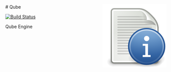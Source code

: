 <img src="readme_icon.png" align="right" />
# Qube

[![Build Status](https://circleci.com/gh/AlwaysGeeky/Qube.svg?style=shield&circle-token=cf7352c6949877a9b363a72e88f9ad1ebbc213c4)](https://circleci.com/gh/AlwaysGeeky/Qube/tree/master)

Qube Engine
